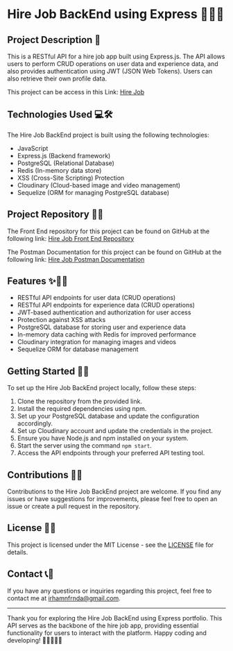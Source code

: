 # Hire Job BackEnd using Express 📝👔🔧

## Project Description 🚀

This is a RESTful API for a hire job app built using Express.js. The API allows users to perform CRUD operations on user data and experience data, and also provides authentication using JWT (JSON Web Tokens). Users can also retrieve their own profile data.

This project can be access in this Link: [Hire Job](https://hire-job-fe-theta.vercel.app)

## Technologies Used 💻🛠️

The Hire Job BackEnd project is built using the following technologies:

- JavaScript
- Express.js (Backend framework)
- PostgreSQL (Relational Database)
- Redis (In-memory data store)
- XSS (Cross-Site Scripting) Protection
- Cloudinary (Cloud-based image and video management)
- Sequelize (ORM for managing PostgreSQL database)

## Project Repository 📂🔗

The Front End repository for this project can be found on GitHub at the following link:
[Hire Job Front End Repository](https://github.com/IrhamNfrnda/hire-job-fe)

The Postman Documentation for this project can be found on GitHub at the following link:
[Hire Job Postman Documentation](https://elements.getpostman.com/redirect?entityId=26602283-94d4c1e1-835b-46b7-9c47-64d7d2cd4eae&entityType=collection)

## Features ✨👔📝

- RESTful API endpoints for user data (CRUD operations)
- RESTful API endpoints for experience data (CRUD operations)
- JWT-based authentication and authorization for user access
- Protection against XSS attacks
- PostgreSQL database for storing user and experience data
- In-memory data caching with Redis for improved performance
- Cloudinary integration for managing images and videos
- Sequelize ORM for database management

## Getting Started 🏁🚀

To set up the Hire Job BackEnd project locally, follow these steps:

1. Clone the repository from the provided link.
2. Install the required dependencies using npm.
3. Set up your PostgreSQL database and update the configuration accordingly.
4. Set up Cloudinary account and update the credentials in the project.
5. Ensure you have Node.js and npm installed on your system.
6. Start the server using the command `npm start`.
7. Access the API endpoints through your preferred API testing tool.

## Contributions 🤝🌟

Contributions to the Hire Job BackEnd project are welcome. If you find any issues or have suggestions for improvements, please feel free to open an issue or create a pull request in the repository.

## License 📜📝

This project is licensed under the MIT License - see the [LICENSE](LICENSE) file for details.

## Contact 📞📧

If you have any questions or inquiries regarding this project, feel free to contact me at [irhamnfrnda@gmail.com](mailto:irhamnfrnda@gmail.com).

---

Thank you for exploring the Hire Job BackEnd using Express portfolio. This API serves as the backbone of the hire job app, providing essential functionality for users to interact with the platform. Happy coding and developing! 👩‍💼👨‍💼🌟
